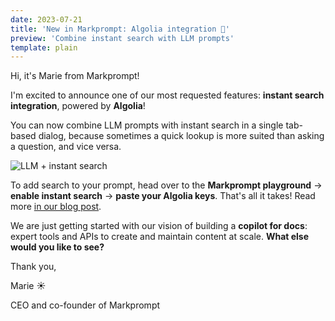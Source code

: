```yaml
---
date: 2023-07-21
title: 'New in Markprompt: Algolia integration 🔎'
preview: 'Combine instant search with LLM prompts'
template: plain
---
```


Hi, it's Marie from Markprompt!

I'm excited to announce one of our most requested features: **instant search integration**, powered by **Algolia**!

You can now combine LLM prompts with instant search in a single tab-based dialog, because sometimes a quick lookup is more suited than asking a question, and vice versa.

![LLM + instant search](https://res.cloudinary.com/djp21wtxm/image/upload/v1689863941/i1280x832-akCka5S9wTLn_y8s4sa.png)

To add search to your prompt, head over to the **Markprompt playground** → **enable instant search** → **paste your Algolia keys**. That's all it takes! Read more [in our blog post](https://markprompt.com/blog/algolia).

We are just getting started with our vision of building a **copilot for docs**: expert tools and APIs to create and maintain content at scale. **What else would you like to see?**

Thank you,

Marie ☀️

CEO and co-founder of Markprompt
